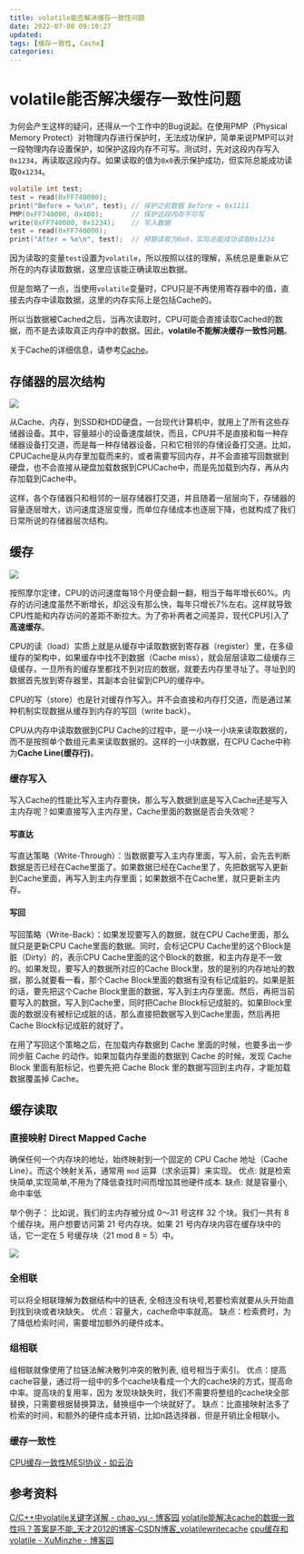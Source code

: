 ```yaml
---
title: volatile能否解决缓存一致性问题
date: 2022-07-08 09:10:27
updated:
tags: [缓存一致性, Cache]
categories: 
---
```


# volatile能否解决缓存一致性问题
为何会产生这样的疑问，还得从一个工作中的Bug说起。在使用PMP（Physical Memory Protect）对物理内存进行保护时，无法成功保护，简单来说PMP可以对一段物理内存设置保护，如保护这段内存不可写。测试时，先对这段内存写入`0x1234`，再读取这段内存。如果读取的值为`0x0`表示保护成功，但实际总能成功读取`0x1234`。

```C
volatile int test;
test = read(0xFF740000);
print("Before = %x\n", test); // 保护之前数据 Before = 0x1111 
PMP(0xFF740000, 0x400);       // 保护这段内存不可写
write(0xFF740000, 0x1234);    // 写入数据
test = read(0xFF740000);
print("After = %x\n", test);  // 预期读取为0x0，实际总能成功读取0x1234
```

因为读取的变量`test`设置为`volatile`，所以按照以往的理解，系统总是重新从它所在的内存读取数据，这里应该能正确读取出数据。

但是忽略了一点，当使用`volatile`变量时，CPU只是不再使用寄存器中的值，直接去内存中读取数据，这里的内存实际上是包括Cache的。

所以当数据被Cached之后，当再次读取时，CPU可能会直接读取Cached的数据，而不是去读取真正内存中的数据。因此，**volatile不能解决缓存一致性问题**。

关于Cache的详细信息，请参考[Cache](https://zh.wikipedia.org/wiki/%E5%86%85%E5%AD%98%E5%88%97%E8%A1%A8)。
## 存储器的层次结构

![](https://picbed-1311007548.cos.ap-shanghai.myqcloud.com/markdown_picbed/img/202205081652018.png)


从Cache、内存，到SSD和HDD硬盘，一台现代计算机中，就用上了所有这些存储器设备。其中，容量越小的设备速度越快，而且，CPU并不是直接和每一种存储器设备打交道，而是每一种存储器设备，只和它相邻的存储设备打交道。比如，CPUCache是从内存里加载而来的，或者需要写回内存，并不会直接写回数据到硬盘，也不会直接从硬盘加载数据到CPUCache中，而是先加载到内存，再从内存加载到Cache中。

这样，各个存储器只和相邻的一层存储器打交道，并且随着一层层向下，存储器的容量逐层增大，访问速度逐层变慢，而单位存储成本也逐层下降，也就构成了我们日常所说的存储器层次结构。

## 缓存
![](https://picbed-1311007548.cos.ap-shanghai.myqcloud.com/markdown_picbed/img/20220708092012.png)

按照摩尔定律，CPU的访问速度每18个月便会翻一翻，相当于每年增长60%。内存的访问速度虽然不断增长，却远没有那么快，每年只增长7%左右。这样就导致CPU性能和内存访问的差距不断拉大。为了弥补两者之间差异，现代CPU引入了**高速缓存**。

CPU的读（load）实质上就是从缓存中读取数据到寄存器（register）里，在多级缓存的架构中，如果缓存中找不到数据（Cache miss），就会层层读取二级缓存三级缓存，一旦所有的缓存里都找不到对应的数据，就要去内存里寻址了。寻址到的数据首先放到寄存器里，其副本会驻留到CPU的缓存中。

CPU的写（store）也是针对缓存作写入。并不会直接和内存打交道，而是通过某种机制实现数据从缓存到内存的写回（write back）。

CPU从内存中读取数据到CPU Cache的过程中，是一小块一小块来读取数据的，而不是按照单个数组元素来读取数据的。这样的一小块数据，在CPU Cache中称为**Cache Line(缓存行)**。

### 缓存写入

写入Cache的性能比写入主内存要快，那么写入数据到底是写入Cache还是写入主内存呢？如果直接写入主内存里，Cache里面的数据是否会失效呢？
#### 写直达
写直达策略（Write-Through）：当数据要写入主内存里面，写入前，会先去判断数据是否已经在Cache里面了。如果数据已经在Cache里了，先把数据写入更新到Cache里面，再写入到主内存里面；如果数据不在Cache里，就只更新主内存。

#### 写回
写回策略（Write-Back）：如果发现要写入的数据，就在CPU Cache里面，那么就只是更新CPU Cache里面的数据。同时，会标记CPU Cache里的这个Block是脏（Dirty）的，表示CPU Cache里面的这个Block的数据，和主内存是不一致的。如果发现，要写入的数据所对应的Cache Block里，放的是别的内存地址的数据，那么就要看一看，那个Cache Block里面的数据有没有标记成脏的。如果是脏的话，要先把这个Cache Block里面的数据，写入到主内存里面。然后，再把当前要写入的数据，写入到Cache里，同时把Cache Block标记成脏的。如果Block里面的数据没有被标记成脏的话，那么直接把数据写入到Cache里面，然后再把Cache Block标记成脏的就好了。

在用了写回这个策略之后，在加载内存数据到 Cache 里面的时候，也要多出一步同步脏 Cache 的动作。如果加载内存里面的数据到 Cache 的时候，发现 Cache Block 里面有脏标记，也要先把 Cache Block 里的数据写回到主内存，才能加载数据覆盖掉 Cache。

## 缓存读取
### 直接映射 Direct Mapped Cache
确保任何一个内存块的地址，始终映射到一个固定的 CPU Cache 地址（Cache Line）。而这个映射关系，通常用 `mod` 运算（求余运算）来实现。
优点: 就是检索快简单,实现简单,不用为了降低查找时间而增加其他硬件成本.
缺点: 就是容量小,命中率低

举个例子：
比如说，我们的主内存被分成 0～31 号这样 32 个块。我们一共有 8 个缓存块。用户想要访问第 21 号内存块。如果 21 号内存块内容在缓存块中的话，它一定在 5 号缓存块（21 mod 8 = 5）中。

![](https://picbed-1311007548.cos.ap-shanghai.myqcloud.com/markdown_picbed/img/202207101027188.png)

### 全相联
可以将全相联理解为数据结构中的链表, 全相连没有块号,若要检索就要从头开始直到找到块或者块缺失。
优点：容量大，cache命中率就高。
缺点：检索费时，为了降低检索时间，需要增加额外的硬件成本。

### 组相联
组相联就像使用了拉链法解决散列冲突的散列表, 组号相当于索引。
优点：提高cache容量，通过将一组中的多个cache块看成一个大的cache块的方式，提高命中率。提高块的复用率，因为	 发现块缺失时，我们不需要将整组的cache块全部替换，只需要根据替换算法，替换组中一个块就好了。
缺点：比直接映射法多了检索的时间，和额外的硬件成本开销，比如n路选择器，但是开销比全相联小。
### 缓存一致性
[CPU缓存一致性MESI协议 - 如云泊](https://dunky-z.github.io/2022/05/29/CPU%E7%BC%93%E5%AD%98%E4%B8%80%E8%87%B4%E6%80%A7MESI%E5%8D%8F%E8%AE%AE/)

## 参考资料
[C/C++中volatile关键字详解 - chao_yu - 博客园](https://www.cnblogs.com/yc_sunniwell/archive/2010/07/14/1777432.html)
[volatile能解决cache的数据一致性吗？答案是不能_天才2012的博客-CSDN博客_volatilewritecache](https://blog.csdn.net/gzzaigcnforever/article/details/41806033)
[cpu缓存和volatile - XuMinzhe - 博客园](https://www.cnblogs.com/xmzJava/p/11417943.html)